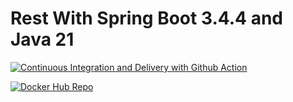# Rest With Spring Boot 3.4.4 and Java 21[![Continuous Integration and Delivery with Github Action](https://github.com/elvisassis/rest-with-spring-boot-and-java-elvis/actions/workflows/continuous-deployment.yml/badge.svg)](https://github.com/elvisassis/rest-with-spring-boot-and-java-elvis/actions/workflows/continuous-deployment.yml)[![Docker Hub Repo](https://img.shields.io/docker/pulls/elvisassis/rest_with_spring_boot_elvis.svg)](https://docker.com.repository/docker/elvisassis/rest_with_spring_boot_elvis)  